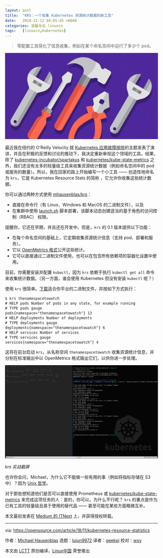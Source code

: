 ```yaml
---
layout: post
title:	"KRS：一个收集 Kubernetes 资源统计数据的新工具"
date:	2018-11-12 00:05:45 +0800 
categories:	容器与云 linuxcn 
tags:	[linuxcn,Kubernetes]
---
```




> 
> 零配置工具简化了信息收集，例如在某个命名空间中运行了多少个 pod。
> 
> 
> 


![](/Asserts/Images/album/201811/12/000555pwe0z50h59dvw9dz.png)


最近我在纽约的 O'Reilly Velocity 就 [Kubernetes 应用故障排除](http://troubleshooting.kubernetes.sh/)的主题发表了演讲，并且在积极的反馈和讨论的推动下，我决定重新审视这个领域的工具。结果，除了 [kubernetes-incubator/spartakus](https://github.com/kubernetes-incubator/spartakus) 和 [kubernetes/kube-state-metrics](https://github.com/kubernetes/kube-state-metrics) 之外，我们还没有太多的轻量级工具来收集资源统计数据（例如命名空间中的 pod 或服务的数量）。所以，我在回家的路上开始编写一个小工具 —— 创造性地命名为 `krs`，它是 Kubernetes Resource Stats 的简称 ，它允许你收集这些统计数据。


你可以通过两种方式使用 [mhausenblas/krs](https://github.com/mhausenblas/krs)：


* 直接在命令行（有 Linux、Windows 和 MacOS 的二进制文件），以及
* 在集群中使用 [launch.sh](https://github.com/mhausenblas/krs/blob/master/launch.sh) 脚本部署，该脚本动态创建适当的基于角色的访问控制（RBAC） 权限。


提醒你，它还在早期，并且还在开发中。但是，`krs` 的 0.1 版本提供以下功能：


* 在每个命名空间的基础上，它定期收集资源统计信息（支持 pod、部署和服务）。
* 它以 [OpenMetrics 格式](https://openmetrics.io/)公开这些统计。
* 它可以直接通过二进制文件使用，也可以在包含所有依赖项的容器化设置中使用。


目前，你需要安装并配置 `kubectl`，因为 `krs` 依赖于执行 `kubectl get all` 命令来收集统计数据。（另一方面，谁会使用 Kubernetes 但没有安装 `kubectl` 呢？）


使用 `krs` 很简单。[下载](https://github.com/mhausenblas/krs/releases)适合你平台的二进制文件，并按如下方式执行：



```
$ krs thenamespacetowatch
# HELP pods Number of pods in any state, for example running
# TYPE pods gauge
pods{namespace="thenamespacetowatch"} 13
# HELP deployments Number of deployments
# TYPE deployments gauge
deployments{namespace="thenamespacetowatch"} 6
# HELP services Number of services
# TYPE services gauge
services{namespace="thenamespacetowatch"} 4
```

这将在前台启动 `krs`，从名称空间 `thenamespacetowatch` 收集资源统计信息，并分别在标准输出中以 OpenMetrics 格式输出它们，以供你进一步处理。


![krs screenshot](/Asserts/Images/album/201811/12/000559vp6rz5relslrupll.png "krs screenshot")


*krs 实战截屏*


也许你会问，Michael，为什么它不能做一些有用的事（例如将指标存储在 S3 中）？因为 [Unix 哲学](http://harmful.cat-v.org/cat-v/)。


对于那些想知道他们是否可以直接使用 Prometheus 或 [kubernetes/kube-state-metrics](https://github.com/kubernetes/kube-state-metrics) 来完成这项任务的人：是的，你可以，为什么不行呢？ `krs` 的重点是作为已有工具的轻量级且易于使用的替代品 —— 甚至可能在某些方面略微互补。


本文最初发表在 [Medium 的 ITNext](https://itnext.io/kubernetes-resource-statistics-e8247f92b45c) 上，并获得授权转载。




---


via: <https://opensource.com/article/18/11/kubernetes-resource-statistics>


作者：[Michael Hausenblas](https://opensource.com/users/mhausenblas) 选题：[lujun9972](https://github.com/lujun9972) 译者：[geekpi](https://github.com/geekpi) 校对：[wxy](https://github.com/wxy)


本文由 [LCTT](https://github.com/LCTT/TranslateProject) 原创编译，[Linux中国](https://linux.cn/) 荣誉推出
